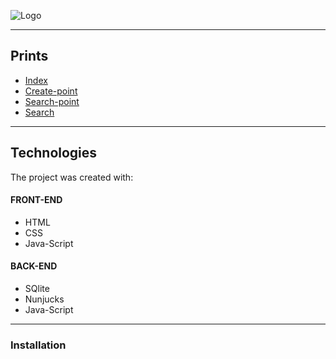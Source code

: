 
![Logo](https://github.com/rodrigobpolim/Project-Ecoleta/blob/master/nlw_dribbble.png)
____

## Prints

- [Index](https://github.com/rodrigobpolim/Project-Ecoleta/blob/master/index.png)<br>
- [Create-point](https://github.com/rodrigobpolim/Project-Ecoleta/blob/master/create-point.png) <br>
- [Search-point](https://github.com/rodrigobpolim/Project-Ecoleta/blob/master/modal.PNG)<br>
- [Search](https://github.com/rodrigobpolim/Project-Ecoleta/blob/master/search-results.JPG)<br>
____

## Technologies
The project was created with:

#### FRONT-END
- HTML
- CSS
- Java-Script

#### BACK-END
- SQlite
- Nunjucks
- Java-Script
____

### Installation

